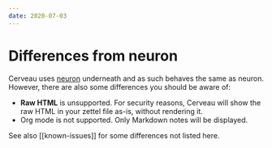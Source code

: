 ```yaml
---
date: 2020-07-03
---
```


# Differences from neuron

Cerveau uses [neuron](https://neuron.zettel.page/) underneath and as such behaves the same as neuron. However, there are also some differences you should be aware of:

* **Raw HTML** is unsupported. For security reasons, Cerveau will show the raw HTML in your zettel file as-is, without rendering it.
* Org mode is not supported. Only Markdown notes will be displayed.

See also [[known-issues]] for some differences not listed here.